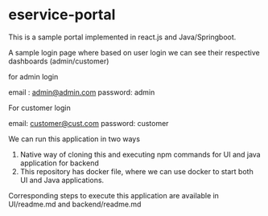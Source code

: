 # eservice-portal

This is a sample portal implemented in react.js and Java/Springboot.

A sample login page where based on user login we can see their respective dashboards (admin/customer)


for admin login

email : admin@admin.com
password: admin

For customer login

email: customer@cust.com
password: customer


We can run this application in two ways

1. Native way of cloning this and executing npm commands for UI and java application for backend
2. This repository has docker file, where we can use docker to start both UI and Java applications.

Corresponding steps to execute this application are available in UI/readme.md and backend/readme.md
